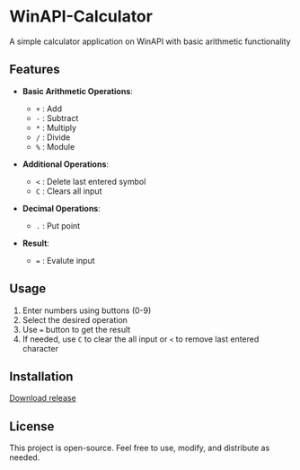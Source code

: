 # WinAPI-Calculator

A simple calculator application on WinAPI with basic arithmetic functionality
## Features

- **Basic Arithmetic Operations**:
  - `+` : Add
  - `-` : Subtract
  - `*` : Multiply
  - `/` : Divide
  - `%` : Module

- **Additional Operations**:
  - `<` : Delete last entered symbol
  - `C` : Clears all input

- **Decimal Operations**:
  - `.` : Put point

- **Result**:
  - `=` : Evalute input

## Usage

1. Enter numbers using buttons (0-9)
2. Select the desired operation
3. Use `=` button to get the result
4. If needed, use `C` to clear the all input or `<` to remove last entered character

## Installation

[Download release](https://github.com/Lena727/WinAPI-Calculator/releases/tag/C)

## License

This project is open-source. Feel free to use, modify, and distribute as needed.

